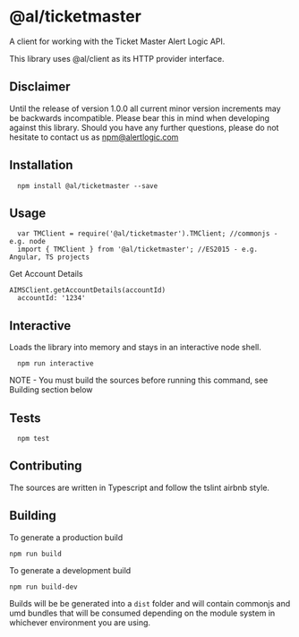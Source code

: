   @al/ticketmaster
=========

A client for working with the Ticket Master Alert Logic API.

This library uses @al/client as its HTTP provider interface.

## Disclaimer

Until the release of version 1.0.0 all current minor version increments may be backwards incompatible. Please bear this in mind when developing against this library. Should you have any further questions, please do not hesitate to contact us as [npm@alertlogic.com](mailto:npm@alertlogic.com)

## Installation

      npm install @al/ticketmaster --save

## Usage

      var TMClient = require('@al/ticketmaster').TMClient; //commonjs - e.g. node
      import { TMClient } from '@al/ticketmaster'; //ES2015 - e.g. Angular, TS projects

  Get Account Details

    AIMSClient.getAccountDetails(accountId)
      accountId: '1234'

## Interactive

  Loads the library into memory and stays in an interactive node shell.
  
      npm run interactive

  NOTE - You must build the sources before running this command, see Building section below

## Tests

      npm test

## Contributing

The sources are written in Typescript and follow the tslint airbnb style.

## Building

To generate a production build

    npm run build

To generate a development build

    npm run build-dev

Builds will be be generated into a `dist` folder and will contain commonjs and umd bundles that will be consumed depending on the module system in whichever environment you are using.

